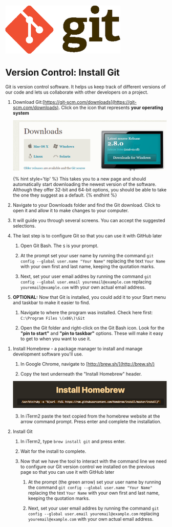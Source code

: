 ![](/assets/gitLogo.png)

# Version Control: Install Git

Git is version control software. It helps us keep track of different versions of our code and lets us collaborate with other developers on a project.

<!--sec data-title="Windows" data-id="section0" data-show=true data-collapse=true ces-->

1. Download Git:[https://git-scm.com/downloads](https://git-scm.com/downloads). Click on the icon that represents **your operating system**

   ![Git Download Image](/assets/image05png.png)

      {% hint style='tip' %}
      This takes you to a new page and should automatically start downloading the newest version of the software. Although they offer 32-bit and 64-bit options, you should be able to take the one they suggest as a default.
      {% endhint %}
   
2. Navigate to your Downloads folder and find the Git download. Click to open it and allow it to make changes to your computer.

3. It will guide you through several screens. You can accept the suggested selections.

4. The last step is to configure Git so that you can use it with GitHub later

      1. Open Git Bash.  The `$` is your prompt.

      2. At the prompt set your user name by running the command `git config --global user.name "Your Name"` replacing the text `Your Name` with your own first and last name, keeping the quotation marks.

      3. Next, set your user email addres by running the command `git config --global user.email youremail@example.com` replacing `youremail@example.com` with your own actual email address.
      
2. **OPTIONAL:** Now that Git is installed, you could add it to your Start menu and taskbar to make it easier to find.

      1. Navigate to where the program was installed.  Check here first: `C:\Program Files \(x86\)\Git`

      2. Open the Git folder and right-click on the Git Bash icon.  Look for the **"pin to start"** and **"pin to taskbar"** options. These will make it easy to get to when you want to use it.

<!--endsec-->

<!--sec data-title="Mac" data-id="section1" data-show=true data-collapse=true ces-->

1. Install Homebrew - a package manager to install and manage development software you'll use. 

      1. In Google Chrome, navigate to [http://brew.sh/](http://brew.sh/)
      
      2. Copy the text underneath the "Install Homebrew" header.
      
      ![](/assets/homebrew.png)
      
      3. In iTerm2 paste the text copied from the homebrew website at the arrow command prompt. Press enter and complete the installation.

2. Install Git
      
      1. In iTerm2, type `brew install git` and press enter.
      
      2. Wait for the install to complete.
      
      3. Now that we have the tool to interact with the command line we need to configure our Git version control we installed on the previous page so that you can use it with GitHub later

            1. At the prompt (the green arrow) set your user name by running the command `git config --global user.name "Your Name"` replacing the text `Your Name` with your own first and last name, keeping the quotation marks.

            2. Next, set your user email addres by running the command `git config --global user.email youremail@example.com` replacing `youremail@example.com` with your own actual email address.
   
   



